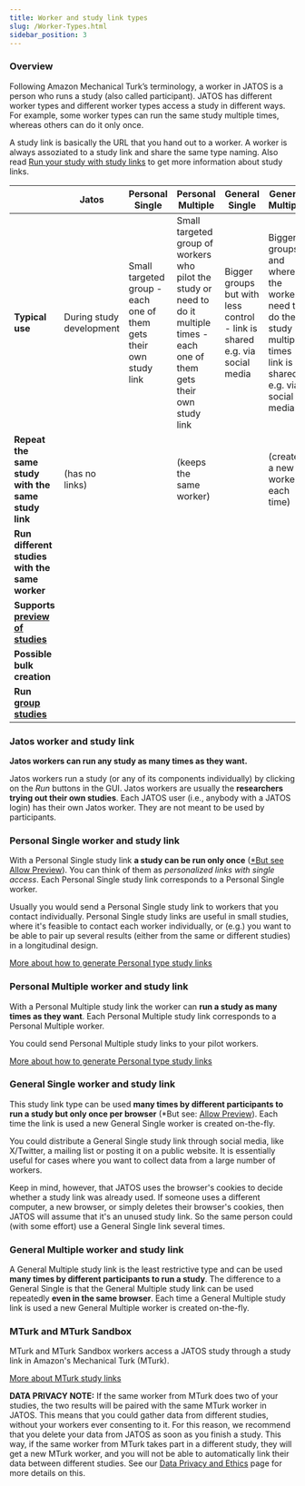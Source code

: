 ```yaml
---
title: Worker and study link types
slug: /Worker-Types.html
sidebar_position: 3
---
```


### Overview

Following Amazon Mechanical Turk’s terminology, a worker in JATOS is a person who runs a study (also called participant). JATOS has different worker types and different worker types access a study in different ways. For example, some worker types can run the same study multiple times, whereas others can do it only once.

A study link is basically the URL that you hand out to a worker. A worker is always assoziated to a study link and share the same type naming. Also read [Run your study with study links](Run-your-Study-with-Study-Links.html) to get more information about study links.

| | Jatos             | Personal Single   | Personal Multiple | General Single    | General Multiple   | MTurk (Sandbox)            |
|-|-------------------|-------------------|-------------------|-------------------|-------------------|------------------|
| **Typical use** | During study development | Small targeted group - each one of them gets their own study link | Small targeted group of workers who pilot the study or need to do it multiple times - each one of them gets their own study link | Bigger groups but with less control - link is shared e.g. via social media | Bigger groups and where the workers need to do the study multiple times - link is shared e.g. via social media | For Amazon Mechanical Turk |
| **Repeat the same study with the same study link** | (has no links) | <span className="glyphicon glyphicon-remove-sign"></span> | <span className="glyphicon glyphicon-ok-sign"></span>(keeps the same worker) | <span className="glyphicon glyphicon-remove-sign"></span> | <span className="glyphicon glyphicon-ok-sign"></span>(creates a new worker each time)| <span className="glyphicon glyphicon-ok-sign"></span> |
| **Run different studies with the same worker** | <span className="glyphicon glyphicon-ok-sign"></span> | <span className="glyphicon glyphicon-remove-sign"></span> | <span className="glyphicon glyphicon-remove-sign"></span> | <span className="glyphicon glyphicon-remove-sign"></span> | <span className="glyphicon glyphicon-remove-sign"></span> | <span className="glyphicon glyphicon-ok-sign"></span> |
| **Supports [preview of studies](Worker-Types.html#preview-links)** | <span className="glyphicon glyphicon-remove-sign"></span> | <span className="glyphicon glyphicon-ok-sign"></span> | <span className="glyphicon glyphicon-remove-sign"></span> | <span className="glyphicon glyphicon-ok-sign"></span> | <span className="glyphicon glyphicon-remove-sign"></span> | <span className="glyphicon glyphicon-remove-sign"></span> |
| **Possible bulk creation** | <span className="glyphicon glyphicon-remove-sign"></span> | <span className="glyphicon glyphicon-ok-sign"></span> | <span className="glyphicon glyphicon-ok-sign"></span> | <span className="glyphicon glyphicon-remove-sign"></span> | <span className="glyphicon glyphicon-remove-sign"></span> | <span className="glyphicon glyphicon-remove-sign"></span> |
| **Run [group studies](Example-Group-Studies)** | <span className="glyphicon glyphicon-ok-sign"></span> | <span className="glyphicon glyphicon-ok-sign"></span> | <span className="glyphicon glyphicon-ok-sign"></span> | <span className="glyphicon glyphicon-ok-sign"></span> | <span className="glyphicon glyphicon-ok-sign"></span> | <span className="glyphicon glyphicon-ok-sign"></span> |


### Jatos worker and study link 

**Jatos workers can run any study as many times as they want.**

Jatos workers run a study (or any of its components individually) by clicking on the _Run_ buttons in the GUI. Jatos workers are usually the **researchers trying out their own studies**. Each JATOS user (i.e., anybody with a JATOS login) has their own Jatos worker. They are not meant to be used by participants.


### Personal Single worker and study link

With a Personal Single study link **a study can be run only once** ([*But see Allow Preview](Restricting-study-flow.html#allow-preview)). You can think of them as _personalized links with single access_. Each Personal Single study link corresponds to a Personal Single worker.

Usually you would send a Personal Single study link to workers that you contact individually. Personal Single study links are useful in small studies, where it's feasible to contact each worker individually, or (e.g.) you want to be able to pair up several results (either from the same or different studies) in a longitudinal design.

[More about how to generate Personal type study links](Run-your-Study-with-Study-Links.html#personal-type-links)


### Personal Multiple worker and study link

With a Personal Multiple study link the worker can **run a study as many times as they want**. Each Personal Multiple study link corresponds to a Personal Multiple worker.

You could send Personal Multiple study links to your pilot workers.

[More about how to generate Personal type study links](Run-your-Study-with-Study-Links.html#personal-type-links)


### General Single worker and study link

This study link type can be used **many times by different participants to run a study but only once per browser** (*But see: [Allow Preview](Restricting-study-flow.html#allow-preview)). Each time the link is used a new General Single worker is created on-the-fly.

You could distribute a General Single study link through social media, like X/Twitter, a mailing list or posting it on a public website. It is essentially useful for cases where you want to collect data from a large number of workers.

Keep in mind, however, that JATOS uses the browser's cookies to decide whether a study link was already used. If someone uses a different computer, a new browser, or simply deletes their browser's cookies, then JATOS will assume that it's an unused study link. So the same person could (with some effort) use a General Single link several times.


### General Multiple worker and study link

A General Multiple study link is the least restrictive type and can be used **many times by different participants to run a study**. The difference to a General Single is that the General Multiple study link can be used repeatedly **even in the same browser**. Each time a General Multiple study link is used a new General Multiple worker is created on-the-fly.


### MTurk and MTurk Sandbox

MTurk and MTurk Sandbox workers access a JATOS study through a study link in Amazon's Mechanical Turk (MTurk).

[More about MTurk study links](Connect-to-Mechanical-Turk.html)

**DATA PRIVACY NOTE:** If the same worker from MTurk does two of your studies, the two results will be paired with the same MTurk worker in JATOS. This means that you could gather data from different studies, without your workers ever consenting to it. For this reason, we recommend that you delete your data from JATOS as soon as you finish a study. This way, if the same worker from MTurk takes part in a different study, they will get a new MTurk worker, and you will not be able to automatically link their data between different studies. See our [Data Privacy and Ethics](Data-Privacy-and-Ethics) page for more details on this.
